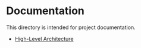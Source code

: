 # Documentation

This directory is intended for project documentation.

- [High-Level Architecture](architecture.md)
